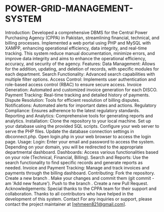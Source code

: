 # POWER-GRID-MANAGEMENT-SYSTEM
Introduction:
Developed a comprehensive DBMS for the Central Power Purchasing Agency (CPPA) in Pakistan, streamlining financial, technical, and billing processes. Implemented a web portal using PHP and MySQL with XAMPP, enhancing operational efficiency, data integrity, and real-time tracking. This system reduce manual documentation, minimize errors, and improve data integrity and aims to enhance the operational efficiency, accuracy, and security of the agency.
Features:
Data Management: Allows for the addition, updating, and deletion of records, with specific modules for each department.
Search Functionality: Advanced search capabilities with multiple filter options.
Access Control: Implements user authentication and role-based access control (RBAC) to ensure secure access.
Invoice Generation: Automated and customized invoice generation for each DISCO.
Payment Tracking: Real-time tracking and detailed history of payments.
Dispute Resolution: Tools for efficient resolution of billing disputes.
Notifications: Automated alerts for important dates and actions.
Regulatory Compliance: Ensures adherence to the latest regulatory standards.
Reporting and Analytics: Comprehensive tools for generating reports and analytics.
Installation:
Clone the repository to your local machine.
Set up your database using the provided SQL scripts.
Configure your web server to serve the PHP files.
Update the database connection settings in dbconnect.php.
Open login.php in your web browser to access the login page.
Usage:
Login: Enter your email and password to access the system. Depending on your domain, you will be redirected to the appropriate departmental dashboard.
Dashboards: Access various functionalities based on your role (Technical, Financial, Billing).
Search and Reports: Use the search functionality to find specific records and generate reports as needed.
Invoice and Payment Tracking: Manage and track invoices and payments through the billing dashboard.
Contributing:
Fork the repository.
Create a new branch .
Make your changes and commit them (git commit -am 'Add new feature').
Push to the branch .
Create a new Pull Request.
Acknowledgements:
Special thanks to the CPPA team for their support and collaboration.
Thanks to all contributors who have helped in the development of this system.
Contact
For any inquiries or support, please contact the project maintainer at [rehmeen821@gmail.com].

